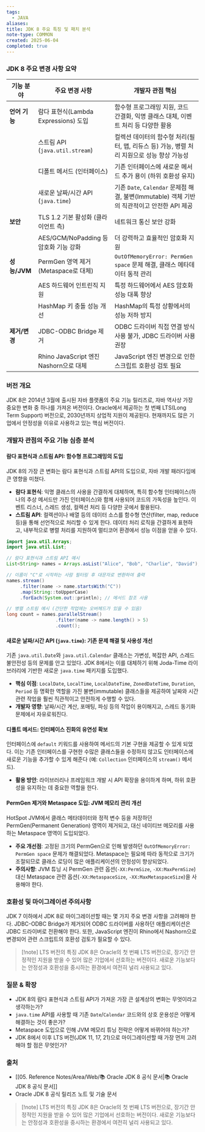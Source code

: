```yaml
---
tags:
  - JAVA
aliases: 
title: JDK 8 주요 특징 및 패치 분석
note-type: COMMON
created: 2025-06-04
completed: true
---
```


### JDK 8 주요 변경 사항 요약

| 기능 분야        | 주요 변경 사항                                  | 개발자 관점 핵심                                                                 |
| ---------------- | ----------------------------------------------- | ------------------------------------------------------------------------------ |
| **언어 기능**      | 람다 표현식(Lambda Expressions) 도입            | 함수형 프로그래밍 지원, 코드 간결화, 익명 클래스 대체, 이벤트 처리 등 다양한 활용              |
|                  | 스트림 API (`java.util.stream`)                 | 컬렉션 데이터의 함수형 처리(필터, 맵, 리듀스 등) 가능, 병렬 처리 지원으로 성능 향상 가능성        |
|                  | 디폴트 메서드 (인터페이스)                      | 기존 인터페이스에 새로운 메서드 추가 용이 (하위 호환성 유지)                                |
|                  | 새로운 날짜/시간 API (`java.time`)              | 기존 `Date`, `Calendar` 문제점 해결, 불변(Immutable) 객체 기반의 직관적이고 안전한 API 제공   |
| **보안**         | TLS 1.2 기본 활성화 (클라이언트 측)             | 네트워크 통신 보안 강화                                                            |
|                  | AES/GCM/NoPadding 등 암호화 기능 강화           | 더 강력하고 효율적인 암호화 지원                                                     |
| **성능/JVM**     | PermGen 영역 제거 (Metaspace로 대체)            | `OutOfMemoryError: PermGen space` 문제 해결, 클래스 메타데이터 동적 관리                      |
|                  | AES 하드웨어 인트린직 지원                      | 특정 하드웨어에서 AES 암호화 성능 대폭 향상                                          |
|                  | HashMap 키 충돌 성능 개선                       | HashMap의 특정 상황에서의 성능 저하 방지                                               |
| **제거/변경**    | JDBC-ODBC Bridge 제거                           | ODBC 드라이버 직접 연결 방식 사용 불가, JDBC 드라이버 사용 권장                               |
|                  | Rhino JavaScript 엔진 Nashorn으로 대체          | JavaScript 엔진 변경으로 인한 스크립트 호환성 검토 필요                                |

### 버전 개요

JDK 8은 2014년 3월에 출시된 자바 플랫폼의 주요 기능 릴리즈로, 자바 역사상 가장 중요한 변화 중 하나를 가져온 버전이다. Oracle에서 제공하는 첫 번째 LTS(Long Term Support) 버전으로, 2030년까지 상업적 지원이 제공된다. 현재까지도 많은 기업에서 안정성을 이유로 사용하고 있는 핵심 버전이다.

### 개발자 관점의 주요 기능 심층 분석

#### 람다 표현식과 스트림 API: 함수형 프로그래밍의 도입

JDK 8의 가장 큰 변화는 람다 표현식과 스트림 API의 도입으로, 자바 개발 패러다임에 큰 영향을 미쳤다.

*   **람다 표현식**: 익명 클래스의 사용을 간결하게 대체하며, 특히 함수형 인터페이스(하나의 추상 메서드만 가진 인터페이스)와 함께 사용되어 코드의 가독성을 높인다. 이벤트 리스너, 스레드 생성, 컬렉션 처리 등 다양한 곳에서 활용된다.
*   **스트림 API**: 컬렉션이나 배열 등의 데이터 소스를 함수형 연산(filter, map, reduce 등)을 통해 선언적으로 처리할 수 있게 한다. 데이터 처리 로직을 간결하게 표현하고, 내부적으로 병렬 처리를 지원하여 멀티코어 환경에서 성능 이점을 얻을 수 있다.

```java
import java.util.Arrays;
import java.util.List;

// 람다 표현식과 스트림 API 예시
List<String> names = Arrays.asList("Alice", "Bob", "Charlie", "David");

// 이름이 "C"로 시작하는 사람 필터링 후 대문자로 변환하여 출력
names.stream()
     .filter(name -> name.startsWith("C"))
     .map(String::toUpperCase)
     .forEach(System.out::println); // 메서드 참조 사용

// 병렬 스트림 예시 (간단한 작업에는 오버헤드가 있을 수 있음)
long count = names.parallelStream()
                  .filter(name -> name.length() > 5)
                  .count();
```

#### 새로운 날짜/시간 API (`java.time`): 기존 문제 해결 및 사용성 개선

기존 `java.util.Date`와 `java.util.Calendar` 클래스는 가변성, 복잡한 API, 스레드 불안전성 등의 문제를 안고 있었다. JDK 8에서는 이를 대체하기 위해 Joda-Time 라이브러리에 기반한 새로운 `java.time` 패키지를 도입했다.

*   **핵심 이점**: `LocalDate`, `LocalTime`, `LocalDateTime`, `ZonedDateTime`, `Duration`, `Period` 등 명확한 역할을 가진 불변(immutable) 클래스들을 제공하여 날짜와 시간 관련 작업을 훨씬 직관적이고 안전하게 수행할 수 있다.
*   **개발자 영향**: 날짜/시간 계산, 포매팅, 파싱 등의 작업이 용이해지고, 스레드 동기화 문제에서 자유로워진다.

#### 디폴트 메서드: 인터페이스 진화의 유연성 확보

인터페이스에 `default` 키워드를 사용하여 메서드의 기본 구현을 제공할 수 있게 되었다. 이는 기존 인터페이스를 구현한 수많은 클래스들을 수정하지 않고도 인터페이스에 새로운 기능을 추가할 수 있게 해준다 (예: `Collection` 인터페이스의 `stream()` 메서드).

*   **활용 방안**: 라이브러리나 프레임워크 개발 시 API 확장을 용이하게 하며, 하위 호환성을 유지하는 데 중요한 역할을 한다.

#### PermGen 제거와 Metaspace 도입: JVM 메모리 관리 개선

HotSpot JVM에서 클래스 메타데이터와 정적 변수 등을 저장하던 PermGen(Permanent Generation) 영역이 제거되고, 대신 네이티브 메모리를 사용하는 Metaspace 영역이 도입되었다.

*   **주요 개선점**: 고정된 크기의 PermGen으로 인해 발생하던 `OutOfMemoryError: PermGen space` 문제가 해결되었다. Metaspace는 필요에 따라 동적으로 크기가 조절되므로 클래스 로딩이 많은 애플리케이션의 안정성이 향상되었다.
*   **주의사항**: JVM 튜닝 시 PermGen 관련 옵션(`-XX:PermSize`, `-XX:MaxPermSize`) 대신 Metaspace 관련 옵션(`-XX:MetaspaceSize`, `-XX:MaxMetaspaceSize`)을 사용해야 한다.

### 호환성 및 마이그레이션 주의사항

JDK 7 이하에서 JDK 8로 마이그레이션할 때는 몇 가지 주요 변경 사항을 고려해야 한다. JDBC-ODBC Bridge가 제거되어 ODBC 드라이버를 사용하던 애플리케이션은 JDBC 드라이버로 전환해야 한다. 또한, JavaScript 엔진이 Rhino에서 Nashorn으로 변경되어 관련 스크립트의 호환성 검토가 필요할 수 있다.

>[!note] LTS 버전의 특징
>JDK 8은 Oracle의 첫 번째 LTS 버전으로, 장기간 안정적인 지원을 받을 수 있어 많은 기업에서 선호하는 버전이다. 새로운 기능보다는 안정성과 호환성을 중시하는 환경에서 여전히 널리 사용되고 있다.

### 질문 & 확장

- JDK 8의 람다 표현식과 스트림 API가 가져온 가장 큰 설계상의 변화는 무엇이라고 생각하는가?
- `java.time` API를 사용할 때 기존 `Date`/`Calendar` 코드와의 상호 운용성은 어떻게 해결하는 것이 좋은가?
- Metaspace 도입으로 인해 JVM 메모리 튜닝 전략은 어떻게 바뀌어야 하는가?
- JDK 8에서 이후 LTS 버전(JDK 11, 17, 21)으로 마이그레이션할 때 가장 먼저 고려해야 할 점은 무엇인가?

### 출처

- [[05. Reference Notes/Area/Web/📚 Oracle JDK 8 공식 문서|📚 Oracle JDK 8 공식 문서]]
- Oracle JDK 8 공식 릴리즈 노트 및 기술 문서

>[!note] LTS 버전의 특징
>JDK 8은 Oracle의 첫 번째 LTS 버전으로, 장기간 안정적인 지원을 받을 수 있어 많은 기업에서 선호하는 버전이다. 새로운 기능보다는 안정성과 호환성을 중시하는 환경에서 여전히 널리 사용되고 있다. 